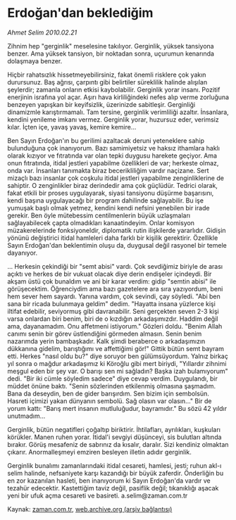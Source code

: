 # Erdoğan'dan beklediğim

*Ahmet Selim 2010.02.21*

<tr><td class="metin" colspan="2" style="padding-top: 20px; padding-left: 5px; ">Zihnim hep "gerginlik" meselesine takılıyor. Gerginlik, yüksek tansiyona benzer. Ama yüksek tansiyon, bir noktadan sonra, uçurumun kenarında dolaşmaya benzer.</td></tr><tr><td class="metin" colspan="2" style="padding-top: 20px; padding-left: 5px; "><p>Hiçbir rahatsızlık hissetmeyebilirsiniz, fakat önemli risklere çok yakın durursunuz. Baş ağrısı, çarpıntı gibi belirtiler süreklilik halinde alışılan şeylerdir; zamanla onların etkisi kaybolabilir. Gerginlik yorar insanı. Pozitif enerjinin israfına yol açar. Aşırı hava kirliliğindeki nefes alıp verme zorluğuna benzeyen yapışkan bir keyifsizlik, üzerinizde sabitleşir. Gerginliği dinamizmle karıştırmamalı. Tam tersine, gerginlik verimliliği azaltır. İnsanlara, kendini yenileme imkanı vermez. Gerginlik yorar, huzursuz eder, verimsiz kılar. İçten içe, yavaş yavaş, kemire kemire...
<p>Ben Sayın Erdoğan'ın bu gerilimi azaltacak deruni yeteneklere sahip bulunduğuna çok inanıyorum. Bazı samimiyetsiz ve haksız ithamlara haklı olarak kızıyor ve fıtratında var olan tepki duygusu harekete geçiyor. Ama onun fıtratında, itidal jestleri yapabilme özellikleri de var; herkeste olmaz, onda var. İnsanları tanımakta biraz becerikliliğim vardır naçizane. Sert mizaçlı bazı insanlar çok coşkulu itidal jestleri yapabilme zenginliklerine de sahiptir. O zenginlikler biraz derindedir ama çok güçlüdür. Tedrici olarak, fakat etkili bir proses uygulayarak, siyasi tansiyonu düşürme başarısını, kendi başına uygulayacağı bir program dahilinde sağlayabilir. Bu işe yumuşak başlı olmak yetmez, kendini kendi nefsini yenebilen bir irade gerekir. Ben öyle mütebessim centilmenlerin büyük uzlaşmaları sağlayabilecek çapta olmadıkları kanaatindeyim. Onlar komisyon müzakerelerinde fonksiyoneldir, diplomatik rutin ilişkilerde yararlıdır. Gidişin yönünü değiştirici itidal hamleleri daha farklı bir kişilik gerektirir. Özellikle Sayın Erdoğan'dan beklentimin oluşu da, duygusal değil rasyonel bir temele dayanıyor.
<p>... Herkesin çekindiği bir "semt abisi" vardı. Çok sevdiğimiz biriyle de arası açıktı ve herkes de bir vukuat olacak diye derin endişeler içindeydi. Bir akşam üstü çok bunaldım ve ani bir karar verdim: gidip "semtin abisi" ile görüşecektim. Öğrenciydim ama bazı gazetelere ara sıra yazıyordum, beni hem sever hem sayardı. Yanına vardım, çok sevindi, çay söyledi. "Abi ben sana bir ricada bulunmaya geldim" dedim. "Hayatta insana yüzlerce kişi iltifat edebilir, seviyormuş gibi davranabilir. Seni gerçekten seven 2-3 kişi varsa onlardan biri benim, biri de o kızdığın arkadaşımızdır. Haddim değil ama, dayanamadım. Onu affetmeni istiyorum." Gözleri doldu. "Benim Allah canımı senin bir görev üstlendiğini görmeden almasın. Senin benim nazarımda yerin bambaşkadır. Kalk şimdi beraberce o arkadaşımızın dükkanına gidelim, barıştığımı ve affettiğimi gör!" Gittik bütün semt bayram etti. Herkes "nasıl oldu bu?" diye soruyor ben gülümsüyordum. Yalnız birkaç yıl sonra o mağdur arkadaşımız ki Köroğlu gibi mert biriydi, "Yıllardır zihnimi meşgul eden bir şey var. O barışı sen mi sağladın? Başka izah bulamıyorum" dedi. "Bir iki cümle söyledim sadece" diye cevap verdim. Duygulandı, bir müddet önüne baktı. "Senin sözlerinden etkilenmiş olmasına şaşmadım. Bana da deseydin, ben de gider barışırdım. Sen bizim için sembolsün. Hasreti içimizi yakan dünyanın sembolü. Sağ olasın var olasın..." Bir de yorum kattı: "Barış mert insanın mutluluğudur, bayramıdır." Bu sözü 42 yıldır unutmadım... 
<p>Gerginlik, bütün negatifleri çoğaltıp biriktirir. İhtilafları, ayrılıkları, kuşkuları körükler. Manen ruhen yorar. İtidal'i sevgiyi düşünceyi, sis bulutları altında bırakır. Görüş mesafeniz de sabrınız da kısalır, daralır. Sizi kendiniz olmaktan çıkarır. Anormalleşmeyi emziren besleyen illetin adıdır gerginlik.
<p>Gerginlik bunalımı zamanlarındaki itidal cesareti, hamlesi, jesti; ruhun akl-ı selim halinde, nefsaniyete karşı kazandığı bir büyük zaferdir. Önderliğin bu en zor kazanılan hasleti, ben inanıyorum ki Sayın Erdoğan'da vardır ve tezahür edecektir. Kastettiğim taviz değil, pasiflik değil; tıkanıklığı aşacak yeni bir ufuk açma cesareti ve basireti. a.selim@zaman.com.tr<br/></p></p></p></p></p></td></tr>

Kaynak: [zaman.com.tr](http://zaman.com.tr/yazar.do?yazino=953868), [web.archive.org (arşiv bağlantısı)](http://web.archive.org/web/20100224061009/http://www.zaman.com.tr:80/yazar.do?yazino=953868)
